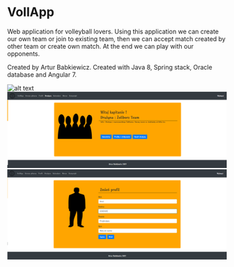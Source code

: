 # VollApp
Web application for volleyball lovers. Using this application we can create our own team or join to existing team, then we can accept match created by other team or create own match. At the end we can play with our opponents.

Created by Artur Babkiewicz.
Created with Java 8, Spring stack, Oracle database and Angular 7.

![alt text](https://raw.githubusercontent.com/Arthurgt/VollApp/master/others/imagel.png)
![alt text](https://raw.githubusercontent.com/Arthurgt/VollApp/master/others/image2.png)
![alt text](https://raw.githubusercontent.com/Arthurgt/VollApp/master/others/image3.png)

